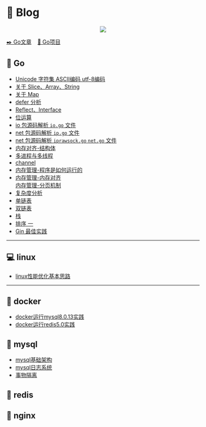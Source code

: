 # 🦕 Blog

<p align='center'>
<img src='https://github.com/w1991668899/blog/blob/master/image/index.jpeg'>
</p>

[✒️ Go文章](https://github.com/w1991668899/blog/blob/master/article.md) &nbsp;&nbsp;  [🐰 Go项目](https://github.com/w1991668899/blog/blob/master/project.md)

## 🐳 Go

- [Unicode 字符集 ASCII编码 utf-8编码](https://github.com/w1991668899/blog/blob/master/go/unicode.md)<br>
- [关于 Slice、Array、String](https://github.com/w1991668899/blog/blob/master/go/%E5%88%87%E7%89%87%E4%B8%8E%E6%95%B0%E7%BB%84.md)<br>
- [关于 Map](https://github.com/w1991668899/blog/blob/master/go/map.md)<br>
- [defer 分析](https://github.com/w1991668899/blog/blob/master/go/defer.md)<br>
- [Reflect、Interface]()<br>
- [位运算](https://github.com/w1991668899/blog/blob/master/go/%E4%BD%8D%E8%BF%90%E7%AE%97.md)<br>
- [io 包源码解析 `io.go` 文件](https://github.com/w1991668899/blog/blob/master/go/io/io.md)<br>
- [net 包源码解析 `ip.go` 文件](https://github.com/w1991668899/blog/blob/master/go/net/net_ip.md)<br>
- [net 包源码解析 `iprawsock.go` `net.go` 文件](https://github.com/w1991668899/blog/blob/master/go/net/net_iprawsock.md)<br>
- [内存对齐-结构体](https://www.jianshu.com/p/a0c5315400a7)<br>
- [多进程与多线程](https://github.com/w1991668899/blog/blob/master/go/concurrent/%E5%A4%9A%E8%BF%9B%E7%A8%8B%E4%B8%8E%E5%A4%9A%E7%BA%BF%E7%A8%8B.md)<br>
- [channel](https://github.com/w1991668899/blog/blob/master/go/concurrent/channel.md)<br>
- [内存管理-程序是如何运行的](https://www.jianshu.com/p/f42ad2f9af73)<br>
- [内存管理-内存对齐](https://www.jianshu.com/p/be89357ab475)<br>[内存管理-分页机制](https://www.jianshu.com/p/f9e362e64ef9)<br>
- [复杂度分析](https://www.jianshu.com/p/444c65ebb416)<br>
- [单链表](https://github.com/w1991668899/blog/blob/master/go/structures_algorithms/single_link.md)<br>
- [双链表](https://github.com/w1991668899/blog/blob/master/go/structures_algorithms/double_link.md)<br>
- [栈](https://github.com/w1991668899/blog/blob/master/go/structures_algorithms/stack.md)<br>
- [排序 一](https://github.com/w1991668899/blog/blob/master/go/structures_algorithms/%E6%8E%92%E5%BA%8F%20%E4%B8%80.md)<br>
- [Gin 最佳实践](https://github.com/w1991668899/gin_example/blob/master/README.md)<br>

--------------------------------------------------
## 💻 linux

- [linux性能优化基本思路](https://github.com/w1991668899/blog/blob/master/linux/linux%E6%80%A7%E8%83%BD%E4%BC%98%E5%8C%96%E5%9F%BA%E6%9C%AC%E6%80%9D%E8%B7%AF.md)

---------------------------------------------------
## 🐘 docker

- [docker运行mysql8.0.13实践](https://www.jianshu.com/p/49f7e46cf4c6)<br>
- [docker运行redis5.0实践](https://www.jianshu.com/p/cb3f94b263da)<br>

## 🥔 mysql

- [mysql基础架构](https://github.com/w1991668899/blog/blob/master/mysql/mysql%E5%9F%BA%E7%A1%80%E6%9E%B6%E6%9E%84.md)<br>
- [mysql日志系统](https://github.com/w1991668899/blog/blob/master/mysql/mysql%E6%97%A5%E5%BF%97%E7%B3%BB%E7%BB%9F.md)<br>
- [事物隔离](https://github.com/w1991668899/blog/blob/master/mysql/%E4%BA%8B%E7%89%A9%E9%9A%94%E7%A6%BB.md)<br>

## 🌃 redis


## 🍅 nginx








